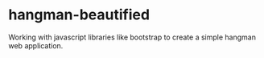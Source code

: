 # hangman-beautified
Working with javascript libraries like bootstrap to create a simple hangman web application.
